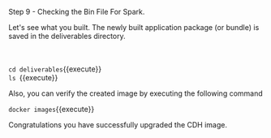Step 9 - Checking the Bin File For Spark.

Let's see what you built.
The newly built application package (or bundle) is saved in the deliverables directory. 

<br><br>`cd deliverables`{{execute}}
<br>`ls `{{execute}}

Also, you can verify the created image by executing the following command

`docker images`{{execute}}

Congratulations you have successfully upgraded the CDH image.
